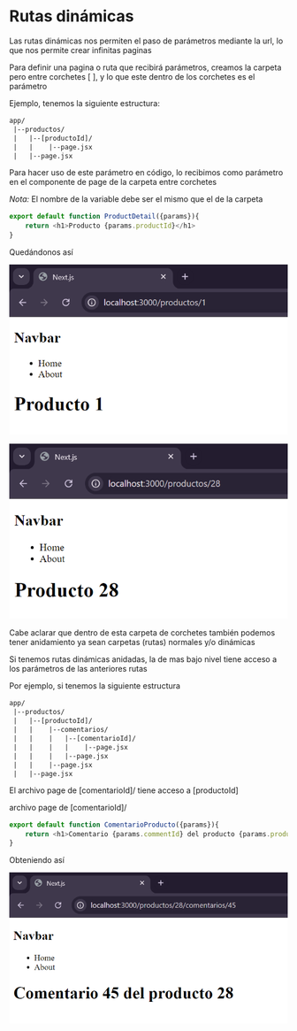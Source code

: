 # **Rutas dinámicas**

Las rutas dinámicas nos permiten el paso de parámetros mediante la url, lo que nos permite crear infinitas paginas

Para definir una pagina o ruta que recibirá parámetros, creamos la carpeta pero entre corchetes \[ ], y lo que este dentro de los corchetes es el parámetro 

Ejemplo, tenemos la siguiente estructura:

```
app/
 |--productos/
 |   |--[productoId]/
 |   |    |--page.jsx
 |   |--page.jsx
```

Para hacer uso de este parámetro en código, lo recibimos como parámetro en el componente de page de la carpeta entre corchetes 

*Nota:* El nombre de la variable debe ser el mismo que el de la carpeta

```js
export default function ProductDetail({params}){
    return <h1>Producto {params.productId}</h1>
}
```

Quedándonos así

![Rutas dinamicas](imagenes/rutas8-dinamicas1.png)

![Rutas dinamicas](imagenes/rutas9-dinamicas2.png)

Cabe aclarar que dentro de esta carpeta de corchetes también podemos tener anidamiento ya sean carpetas (rutas) normales y/o dinámicas

Si tenemos rutas dinámicas anidadas, la de mas bajo nivel tiene acceso a los parámetros de las anteriores rutas

Por ejemplo, si tenemos la siguiente estructura 

```
app/
 |--productos/
 |   |--[productoId]/
 |   |    |--comentarios/
 |   |    |   |--[comentarioId]/
 |   |    |   |    |--page.jsx
 |   |    |   |--page.jsx
 |   |    |--page.jsx
 |   |--page.jsx
```

El archivo page de \[comentarioId]/ tiene acceso a \[productoId]

archivo page de \[comentarioId]/

```js
export default function ComentarioProducto({params}){
    return <h1>Comentario {params.commentId} del producto {params.productId}</h1>
}
```

Obteniendo así

![Rutas dinamicas](imagenes/rutas10-dinamicas3.png)

